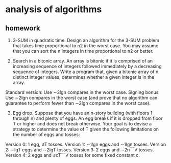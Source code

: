 # analysis of algorithms



## homework
1. 3-SUM in quadratic time. Design an algorithm for the 3-SUM problem that takes time proportional to n2 in the worst case. You may assume that you can sort the n integers in time proportional to n2 or better.

2. Search in a bitonic array. An array is bitonic if it is comprised of an increasing sequence of integers followed immediately by a decreasing sequence of integers. Write a program that, given a bitonic array of n distinct integer values, determines whether a given integer is in the array.

Standard version: Use ∼3lgn compares in the worst case.
Signing bonus: Use ∼2lgn compares in the worst case (and prove that no algorithm can guarantee to perform fewer than ∼2lgn compares in the worst case).

3. Egg drop. Suppose that you have an n-story building (with floors 1 through n) and plenty of eggs. An egg breaks if it is dropped from floor T or higher and does not break otherwise. Your goal is to devise a strategy to determine the value of T given the following limitations on the number of eggs and tosses:

Version 0: 1 egg, ≤T tosses.
Version 1: ∼1lgn eggs and ∼1lgn tosses.
Version 2: ∼lgT eggs and ∼2lgT tosses.
Version 3: 2 eggs and ∼2n‾‾√ tosses.
Version 4: 2 eggs and ≤cT‾‾√ tosses for some fixed constant c.

